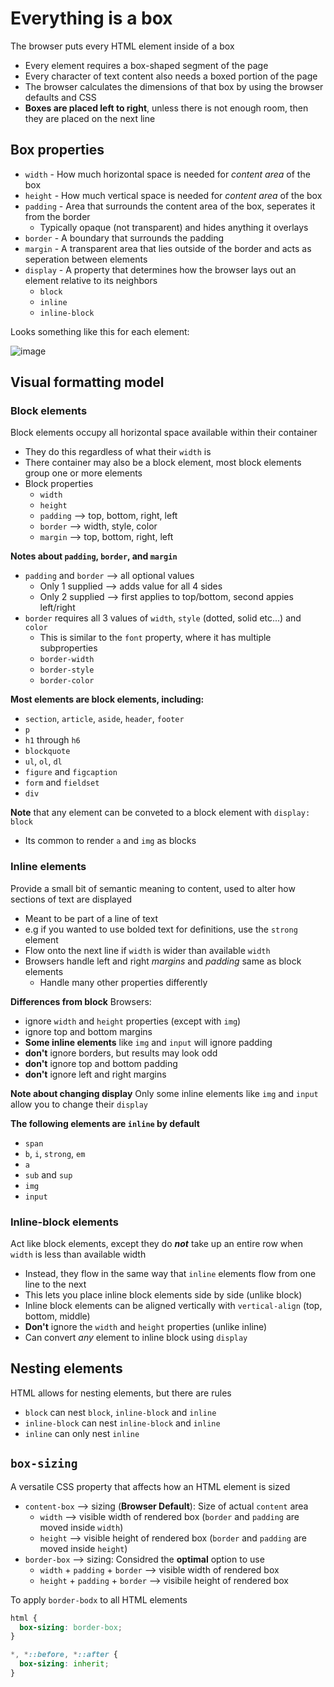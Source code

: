 # Everything is a box #
The browser puts every HTML element inside of a box
- Every element requires a box-shaped segment of the page
- Every character of text content also needs a boxed portion of the page
- The browser calculates the dimensions of that box by using the browser defaults and CSS
- **Boxes are placed left to right**, unless there is not enough room, then they are placed on the next line

## Box properties ##
- `width` - How much horizontal space is needed for _content area_ of the box
- `height` - How much vertical space is needed for _content area_ of the box
- `padding` - Area that surrounds the content area of the box, seperates it from the border
  - Typically opaque (not transparent) and hides anything it overlays
- `border` - A boundary that surrounds the padding
- `margin` - A transparent area that lies outside of the border and acts as seperation between elements
- `display` - A property that determines how the browser lays out an element relative to its neighbors
  - `block`
  - `inline`
  - `inline-block`

Looks something like this for each element:

![image](https://user-images.githubusercontent.com/93304067/223458608-b38b8ab4-4f07-4aac-9247-0b2482fafa79.png)

## Visual formatting model ##

### Block elements ###
Block elements occupy all horizontal space available within their container
- They do this regardless of what their `width` is
- There container may also be a block element, most block elements group one or more elements
- Block properties
  - `width`
  - `height`
  - `padding` --> top, bottom, right, left
  - `border` --> width, style, color
  - `margin` --> top, bottom, right, left

**Notes about `padding`, `border`, and `margin`**
- `padding` and `border` --> all optional values
  - Only 1 supplied --> adds value for all 4 sides
  - Only 2 supplied --> first applies to top/bottom, second appies left/right
- `border` requires all 3 values of `width`, `style` (dotted, solid etc...) and `color`
  - This is similar to the `font` property, where it has multiple subproperties
  - `border-width`
  - `border-style`
  - `border-color`

**Most elements are block elements, including:**
- `section`, `article`, `aside`, `header`, `footer`
- `p`
- `h1` through `h6`
- `blockquote`
- `ul`, `ol`, `dl`
- `figure` and `figcaption`
- `form` and `fieldset`
- `div`

**Note** that any element can be conveted to a block element with `display: block`
 - Its common to render `a` and `img` as blocks

 ### Inline elements ###
 Provide a small bit of semantic meaning to content, used to alter how sections of text are displayed
 - Meant to be part of a line of text
 - e.g if you wanted to use bolded text for definitions, use the `strong` element
 - Flow onto the next line if `width` is wider than available `width`
 - Browsers handle left and right _margins_ and _padding_ same as block elements
   - Handle many other properties differently
 
 **Differences from block**
 Browsers:
 - ignore `width` and `height` properties (except with `img`)
 - ignore top and bottom margins
 - **Some inline elements** like `img` and `input` will ignore padding
 - **don't** ignore borders, but results may look odd
 - **don't** ignore top and bottom padding
 - **don't** ignore left and right margins

 **Note about changing display**
Only some inline elements like `img` and `input` allow you to change their `display`

**The following elements are `inline` by default**
- `span`
- `b`, `i`, `strong`, `em`
- `a`
- `sub` and `sup`
- `img`
- `input`

### Inline-block elements ###
Act like block elements, except they do _**not**_ take up an entire row when `width` is less than available width
- Instead, they flow in the same way that `inline` elements flow from one line to the next
- This lets you place inline block elements side by side (unlike block)
- Inline block elements can be aligned vertically with `vertical-align` (top, bottom, middle)
- **Don't** ignore the `width` and `height` properties (unlike inline)
- Can convert _any_ element to inline block using `display`

## Nesting elements ##
HTML allows for nesting elements, but there are rules
- `block` can nest `block`, `inline-block` and `inline`
- `inline-block` can nest `inline-block` and `inline`
- `inline` can only nest `inline`

## `box-sizing` ##
A versatile CSS property that affects how an HTML element is sized
- `content-box` --> sizing (**Browser Default**): Size of actual `content` area
  - `width` --> visible width of rendered box (`border` and `padding` are moved inside `width`)
  - `height` --> visible height of rendered box (`border` and `padding` are moved inside `height`)
- `border-box` --> sizing: Considred the **optimal** option to use
  - `width` + `padding` + `border` --> visible width of rendered box
  - `height` + `padding` + `border` --> visibile height of rendered box

To apply `border-bodx` to all HTML elements
```css
html {
  box-sizing: border-box;
}

*, *::before, *::after {
  box-sizing: inherit;
}
```